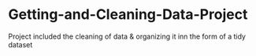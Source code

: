 # Getting-and-Cleaning-Data-Project
Project included the cleaning of data &amp; organizing it inn the form of a tidy dataset
